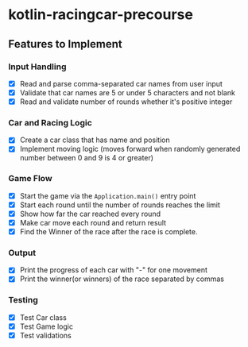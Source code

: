# kotlin-racingcar-precourse

## Features to Implement

### Input Handling
- [x] Read and parse comma-separated car names from user input
- [x] Validate that car names are 5 or under 5 characters and not blank
- [x] Read and validate number of rounds whether it's positive integer

### Car and Racing Logic
- [x] Create a car class that has name and position
- [x] Implement moving logic (moves forward when randomly generated number between 0 and 9 is 4 or greater)

### Game Flow
- [x] Start the game via the `Application.main()` entry point
- [x] Start each round until the number of rounds reaches the limit
- [x] Show how far the car reached every round
- [x] Make car move each round and return result
- [x] Find the Winner of the race after the race is complete.

### Output
- [x] Print the progress of each car with "-" for one movement
- [x] Print the winner(or winners) of the race separated by commas

### Testing
- [x] Test Car class
- [x] Test Game logic
- [x] Test validations